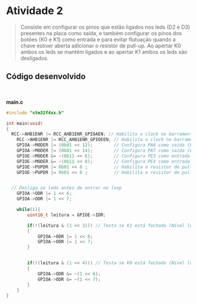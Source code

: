 # Atividade 2

> Consiste em configurar os pinos que estão ligados nos leds (D2 e D3) presentes na placa como saída, e também configurar os pinos dos botões (K0 e K1) como entrada e para evitar flutuação quando a chave estiver aberta adicionar o resistor de pull-up. Ao apertar K0 ambos os leds se mantém ligados e ao apertar K1 ambos os leds são desligados.


## Código desenvolvido

</br>

**main.c**
```c
#include "stm32f4xx.h"

int main(void)
{
  RCC->AHB1ENR |= RCC_AHB1ENR_GPIOAEN; // Habilita o clock no barramento da GPIOA
	RCC->AHB1ENR |= RCC_AHB1ENR_GPIOEEN; // Habilita o clock no barramento da GPIOE
	GPIOA->MODER |= (0b01 << 12);        // Configura PA6 como saída (Led D2)
	GPIOA->MODER |= (0b01 << 14);        // Configura PA7 como saída (Led D3)
	GPIOE->MODER &= ~(0b11 << 6);        // Configura PE3 como entrada
	GPIOE->MODER &= ~(0b11 << 8);        // Configura PE4 como entrada
	GPIOE->PUPDR |= 0b01 << 8 ;          // Habilita o resistor de pull-up em PE4 (Botão K0)
	GPIOE->PUPDR |= 0b01 << 6 ;          // Habilita o resistor de pull-up em PE3 (Botão K1)


  // Desliga os leds antes de entrar no loop
	GPIOA->ODR |= 1 << 6;
	GPIOA->ODR |= 1 << 7;

	while(1){
		uint16_t leitura = GPIOE->IDR;

		if(!(leitura & (1 << 3))) // Testa se K1 está fechado (Nível lógico baixo) para desligar os leds
		{
			GPIOA->ODR |= 1 << 6;
			GPIOA->ODR |= 1 << 7;
		}


		if(!(leitura & (1 << 4))) // Testa se K0 está fechado (Nível lógico baixo) para acender os leds
		{
			GPIOA->ODR &= ~(1 << 6);
			GPIOA->ODR &= ~(1 << 7);
		}
	}
}
```
